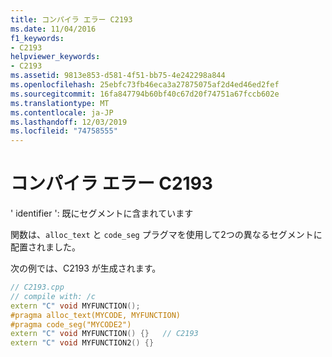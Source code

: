 ```yaml
---
title: コンパイラ エラー C2193
ms.date: 11/04/2016
f1_keywords:
- C2193
helpviewer_keywords:
- C2193
ms.assetid: 9813e853-d581-4f51-bb75-4e242298a844
ms.openlocfilehash: 25ebfc73fb46eca3a27875075af2d4ed46ed2fef
ms.sourcegitcommit: 16fa847794b60bf40c67d20f74751a67fccb602e
ms.translationtype: MT
ms.contentlocale: ja-JP
ms.lasthandoff: 12/03/2019
ms.locfileid: "74758555"
---
```

# <a name="compiler-error-c2193"></a>コンパイラ エラー C2193

' identifier ': 既にセグメントに含まれています

関数は、`alloc_text` と `code_seg` プラグマを使用して2つの異なるセグメントに配置されました。

次の例では、C2193 が生成されます。

```cpp
// C2193.cpp
// compile with: /c
extern "C" void MYFUNCTION();
#pragma alloc_text(MYCODE, MYFUNCTION)
#pragma code_seg("MYCODE2")
extern "C" void MYFUNCTION() {}   // C2193
extern "C" void MYFUNCTION2() {}
```
